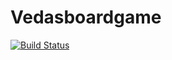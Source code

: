 Vedasboardgame 
==============

[![Build Status](https://travis-ci.org/fbentz/vedasboardgame.png)](https://travis-ci.org/fbentz/vedasboardgame)